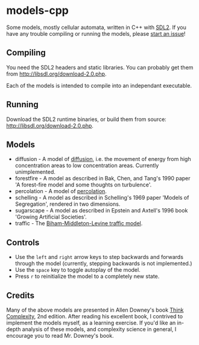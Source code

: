 
# models-cpp
Some models, mostly cellular automata, written in C++ with [SDL2](http://libsdl.org). If you have any trouble compiling or running the models, please [start an issue](https://github.com/Czespo/models-cpp/issues/new)!

## Compiling
You need the SDL2 headers and static libraries. You can probably get them from <http://libsdl.org/download-2.0.php>.

Each of the models is intended to compile into an independant executable.

## Running
Download the SDL2 runtime binaries, or build them from source: <http://libsdl.org/download-2.0.php>.

## Models
- diffusion - A model of [diffusion](https://en.wikipedia.org/wiki/Diffusion), i.e. the movement of energy from high concentration areas to low concentration areas. Currently unimplemented.
- forestfire - A model as described in Bak, Chen, and Tang's 1990 paper 'A forest-fire model and some thoughts on turbulence'.
- percolation - A model of [percolation](https://en.wikipedia.org/wiki/Percolation).
- schelling - A model as described in Schelling's 1969 paper 'Models of Segregation', rendered in two dimensions.
- sugarscape - A model as described in Epstein and Axtell's 1996 book 'Growing Artificial Societies'.
- traffic - The [Biham-Middleton-Levine traffic model](https://en.wikipedia.org/wiki/Biham%E2%80%93Middleton%E2%80%93Levine_traffic_model).

## Controls

- Use the `left` and `right` arrow keys to step backwards and forwards through the model (currently, stepping backwards is not implemented.)
- Use the `space` key to toggle autoplay of the model.
- Press `r` to reinitialize the model to a completely new state.

## Credits
Many of the above models are presented in Allen Downey's book [Think Complexity](http://greenteapress.com/wp/think-complexity/), 2nd edition. After reading his excellent book, I contrived to implement the models myself, as a learning exercise. If you'd like an in-depth analysis of these models, and complexity science in general, I encourage you to read Mr. Downey's book.
